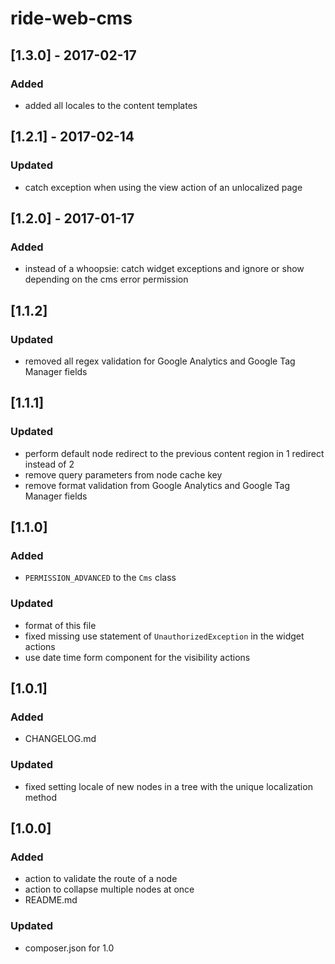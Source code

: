 # ride-web-cms

## [1.3.0] - 2017-02-17
### Added
- added all locales to the content templates

## [1.2.1] - 2017-02-14
### Updated
- catch exception when using the view action of an unlocalized page 

## [1.2.0] - 2017-01-17
### Added
- instead of a whoopsie: catch widget exceptions and ignore or show depending on the cms error permission

## [1.1.2]
### Updated
- removed all regex validation for Google Analytics and Google Tag Manager fields

## [1.1.1]
### Updated
- perform default node redirect to the previous content region in 1 redirect instead of 2
- remove query parameters from node cache key
- remove format validation from Google Analytics and Google Tag Manager fields

## [1.1.0]
### Added
- ```PERMISSION_ADVANCED``` to the ```Cms``` class
### Updated
- format of this file
- fixed missing use statement of ```UnauthorizedException``` in the widget actions
- use date time form component for the visibility actions

## [1.0.1]
### Added
- CHANGELOG.md
### Updated
- fixed setting locale of new nodes in a tree with the unique localization method

## [1.0.0]
### Added
- action to validate the route of a node
- action to collapse multiple nodes at once
- README.md
### Updated
- composer.json for 1.0
